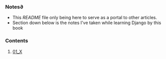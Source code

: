 ### Notes∂
- This *README* file only being here to serve as a portal to other articles.
- Section down below is the notes I've taken while learning Django by this book 
             
### Contents            
1. [01_X](./01_X.md)